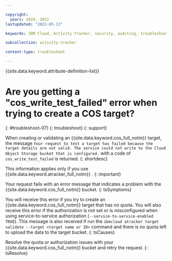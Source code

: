 ```yaml
---

copyright:
  years: 2019, 2022
lastupdated: "2022-05-13"

keywords: IBM Cloud, Activity Tracker, security, auditing, troubleshooting

subcollection: activity-tracker

content-type: troubleshoot

---
```


{{site.data.keyword.attribute-definition-list}}

# Are you getting a "cos_write_test_failed" error when trying to create a COS target?
{: #troubleshoot-07}
{: troubleshoot}
{: support}

When creating or validating an {{site.data.keyword.cos_full_notm}} target, the message `Your request to test a target has failed because the target details are not valid. The service could not write to the Cloud Object Storage bucket that is configured.` with a code of `cos_write_test_failed` is returned.
{: shortdesc}


This information applies only if you use {{site.data.keyword.atracker_full_notm}} .
{: important}


Your request fails with an error message that indicates a problem with the {{site.data.keyword.cos_full_notm}} bucket.
{: tsSymptoms}

You will receive this error if you try to create an {{site.data.keyword.cos_full_notm}} target that has no quota.  You will also receive this error if the authorization is not set or is misconfigured when using service-to-service authorization (`--service-to-service-enabled TRUE`). This message is also received if run the `ibmcloud atracker target validate --target <target name or ID>` command and there is no quota left to upload the data to the target bucket.
{: tsCauses}

Resolve the quota or authorization issues with your {{site.data.keyword.cos_full_notm}} bucket and retry the request.
{: tsResolve}


